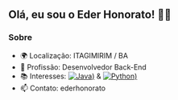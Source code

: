 ## Olá, eu sou o Eder Honorato! 👋🏽

### Sobre

- 🌍 Localização: ITAGIMIRIM / BA
- 💼 Profissão: Desenvolvedor Back-End
- 📚 Interesses: [![Java](https://img.shields.io/badge/Java-ED8B00?style=for-the-badge&logo=openjdk&logoColor=white))](https://www.java.com/pt-BR/) & [![Python](https://img.shields.io/badge/Python-14354C?style=for-the-badge&logo=python&logoColor=white))](https://www.python.org/)
- 📫 Contato: ederhonorato
